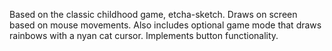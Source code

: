 Based on the classic childhood game, etcha-sketch. Draws on screen based on mouse movements.
Also includes optional game mode that draws rainbows with a nyan cat cursor. Implements button functionality.
